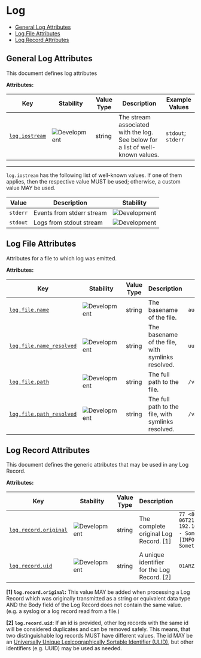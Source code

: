 <!-- NOTE: THIS FILE IS AUTOGENERATED. DO NOT EDIT BY HAND. -->
<!-- see templates/registry/markdown/attribute_namespace.md.j2 -->

# Log

- [General Log Attributes](#general-log-attributes)
- [Log File Attributes](#log-file-attributes)
- [Log Record Attributes](#log-record-attributes)

## General Log Attributes

This document defines log attributes

**Attributes:**

| Key | Stability | Value Type | Description | Example Values |
|---|---|---|---|---|
| <a id="log-iostream" href="#log-iostream">`log.iostream`</a> | ![Development](https://img.shields.io/badge/-development-blue) | string | The stream associated with the log. See below for a list of well-known values. | `stdout`; `stderr` |

---

`log.iostream` has the following list of well-known values. If one of them applies, then the respective value MUST be used; otherwise, a custom value MAY be used.

| Value  | Description | Stability |
|---|---|---|
| `stderr` | Events from stderr stream | ![Development](https://img.shields.io/badge/-development-blue) |
| `stdout` | Logs from stdout stream | ![Development](https://img.shields.io/badge/-development-blue) |

## Log File Attributes

Attributes for a file to which log was emitted.

**Attributes:**

| Key | Stability | Value Type | Description | Example Values |
|---|---|---|---|---|
| <a id="log-file-name" href="#log-file-name">`log.file.name`</a> | ![Development](https://img.shields.io/badge/-development-blue) | string | The basename of the file. | `audit.log` |
| <a id="log-file-name-resolved" href="#log-file-name-resolved">`log.file.name_resolved`</a> | ![Development](https://img.shields.io/badge/-development-blue) | string | The basename of the file, with symlinks resolved. | `uuid.log` |
| <a id="log-file-path" href="#log-file-path">`log.file.path`</a> | ![Development](https://img.shields.io/badge/-development-blue) | string | The full path to the file. | `/var/log/mysql/audit.log` |
| <a id="log-file-path-resolved" href="#log-file-path-resolved">`log.file.path_resolved`</a> | ![Development](https://img.shields.io/badge/-development-blue) | string | The full path to the file, with symlinks resolved. | `/var/lib/docker/uuid.log` |

## Log Record Attributes

This document defines the generic attributes that may be used in any Log Record.

**Attributes:**

| Key | Stability | Value Type | Description | Example Values |
|---|---|---|---|---|
| <a id="log-record-original" href="#log-record-original">`log.record.original`</a> | ![Development](https://img.shields.io/badge/-development-blue) | string | The complete original Log Record. [1] | `77 <86>1 2015-08-06T21:58:59.694Z 192.168.2.133 inactive - - - Something happened`; `[INFO] 8/3/24 12:34:56 Something happened` |
| <a id="log-record-uid" href="#log-record-uid">`log.record.uid`</a> | ![Development](https://img.shields.io/badge/-development-blue) | string | A unique identifier for the Log Record. [2] | `01ARZ3NDEKTSV4RRFFQ69G5FAV` |

**[1] `log.record.original`:** This value MAY be added when processing a Log Record which was originally transmitted as a string or equivalent data type AND the Body field of the Log Record does not contain the same value. (e.g. a syslog or a log record read from a file.)

**[2] `log.record.uid`:** If an id is provided, other log records with the same id will be considered duplicates and can be removed safely. This means, that two distinguishable log records MUST have different values.
The id MAY be an [Universally Unique Lexicographically Sortable Identifier (ULID)](https://github.com/ulid/spec), but other identifiers (e.g. UUID) may be used as needed.
